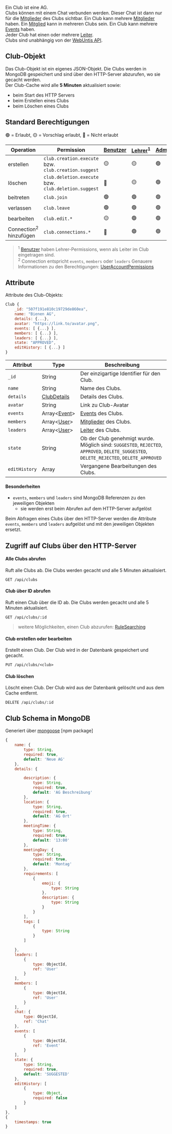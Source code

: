 Ein Club ist eine AG.\
Clubs können mit einem Chat verbunden werden. Dieser Chat ist dann nur für
die [Mitglieder](https://github.com/Academi-fy/backend/wiki/User) des Clubs sichtbar.
Ein Club kann mehrere [Mitglieder](https://github.com/Academi-fy/backend/wiki/User) haben.
Ein [Mitglied](https://github.com/Academi-fy/backend/wiki/User) kann in mehreren Clubs sein.
Ein Club kann mehrere [Events](https://github.com/Academi-fy/backend/wiki/Event) haben. \
Jeder Club hat einen oder mehrere [Leiter](https://github.com/Academi-fy/backend/wiki/User).\
Clubs sind unabhängig von
der [WebUntis API](https://help.untis.at/hc/de/articles/4886785534354-API-documentation-for-integration-partners).

## Club-Objekt

Das Club-Objekt ist ein eigenes JSON-Objekt. Die Clubs werden in MongoDB gespeichert und sind über den HTTP-Server
abzurufen, wo sie gecacht werden. \
Der Club-Cache wird alle **5 Minuten** aktualisiert sowie:
- beim Start des HTTP Servers
- beim Erstellen eines Clubs
- beim Löschen eines Clubs

## Standard Berechtigungen

🟢 = Erlaubt,
🟡 = Vorschlag erlaubt,
🔴 = Nicht erlaubt

| Operation                         | Permission                                           | [Benutzer](https://github.com/Academi-fy/backend/wiki/User) | [Lehrer](https://github.com/Academi-fy/backend/wiki/User)<sup>1</sup> | [Admin](https://github.com/Academi-fy/backend/wiki/User) |
|-----------------------------------|------------------------------------------------------|-------------------------------------------------------------|-----------------------------------------------------------------------|----------------------------------------------------------|
| erstellen                         | `club.creation.execute` bzw. `club.creation.suggest` | 🟡                                                          | 🟡                                                                    | 🟢                                                       |
| löschen                           | `club.deletion.execute` bzw. `club.deletion.suggest` | 🔴                                                          | 🟡                                                                    | 🟢                                                       |
| beitreten                         | `club.join`                                          | 🟢                                                          | 🟢                                                                    | 🟢                                                       |
| verlassen                         | `club.leave`                                         | 🟢                                                          | 🟢                                                                    | 🟢                                                       |
| bearbeiten                        | `club.edit.*`                                        | 🟡                                                          | 🟢                                                                    | 🟢                                                       |
| Connection<sup>2</sup> hinzufügen | `club.connections.*`                                 | 🔴                                                          | 🟢                                                                    | 🟢                                                       |
> <sup>1</sup> [Benutzer](https://github.com/Academi-fy/backend/wiki/User) haben Lehrer-Permissions, wenn als Leiter im Club eingetragen sind. \
> <sup>2</sup> Connection entspricht `events`, `members` oder `leaders`
> Genauere Informationen zu den Berechtigungen: [UserAccountPermissions](https://github.com/Academi-fy/backend/wiki/UserAccountPermissions)

## Attribute

Attribute des Club-Objekts:

```javascript
Club {
    _id: "507f191e810c19729de860ea",
    name: "Bienen AG",
    details: {...},
    avatar: "https://link.to/avatar.png",
    events: [ {...} ],
    members: [ {...} ],
    leaders: [ {...} ],
    state: "APPROVED",
    editHistory: [ {...} ]
}
```

| Attribut      | Type                                                                  | Beschreibung                                                                                                                             |
|---------------|-----------------------------------------------------------------------|------------------------------------------------------------------------------------------------------------------------------------------|
| `_id`         | String                                                                | Der einzigartige Identifier für den Club.                                                                                                |
| `name`        | String                                                                | Name des Clubs.                                                                                                                          |
| `details`     | [ClubDetails](https://github.com/Academi-fy/backend/wiki/ClubDetails) | Details des Clubs.                                                                                                                       |
| `avatar`      | String                                                                | Link zu Club-Avatar                                                                                                                      |
| `events`      | Array<[Event](https://github.com/Academi-fy/backend/wiki/Event)>      | [Events](https://github.com/Academi-fy/backend/wiki/Event) des Clubs.                                                                    |
| `members`     | Array<[User](https://github.com/Academi-fy/backend/wiki/User)>        | [Mitglieder](https://github.com/Academi-fy/backend/wiki/User) des Clubs.                                                                 |
| `leaders`     | Array<[User](https://github.com/Academi-fy/backend/wiki/User)>        | [Leiter](https://github.com/Academi-fy/backend/wiki/User) des Clubs.                                                                     |
| `state`       | String                                                                | Ob der Club genehmigt wurde. Möglich sind: `SUGGESTED`, `REJECTED`, `APPROVED`, `DELETE_SUGGESTED`, `DELETE_REJECTED`, `DELETE_APPROVED` |
| `editHistory` | Array<Club>                                                           | Vergangene Bearbeitungen des Clubs.                                                                                                      |

#### Besonderheiten

- `events`, `members` und `leaders` sind MongoDB Referenzen zu den jeweiligen Objekten
    - sie werden erst beim Abrufen auf dem HTTP-Server aufgelöst

Beim Abfragen eines Clubs über den HTTP-Server werden die Attribute `events`, `members` und `leaders` aufgelöst und mit
den jeweiligen Objekten ersetzt.

## Zugriff auf Clubs über den HTTP-Server

#### Alle Clubs abrufen

Ruft alle Clubs ab. Die Clubs werden gecacht und alle 5 Minuten aktualisiert.

``` http request
GET /api/clubs
```              

#### Club über ID abrufen

Ruft einen Club über die ID ab. Die Clubs werden gecacht und alle 5 Minuten aktualisiert.

``` http request
GET /api/clubs/:id
```

> weitere Möglichkeiten, einen Club abzurufen: [RuleSearching](https://github.com/Academi-fy/backend/wiki/RuleSearching)

#### Club erstellen oder bearbeiten

Erstellt einen Club. Der Club wird in der Datenbank gespeichert und gecacht.

``` http request
PUT /api/clubs/<club>
```

#### Club löschen

Löscht einen Club. Der Club wird aus der Datenbank gelöscht und aus dem Cache entfernt.

```http request
DELETE /api/clubs/:id
```

## Club Schema in MongoDB

Generiert über [mongoose](https://mongoosejs.com/docs/guide.html) [npm package]

```javascript
{
    name: {
        type: String,
        required: true,
        default: 'Neue AG'
    },
    details: {

        description: {
            type: String,
            required: true,
            default: 'AG Beschreibung'
        },
        location: {
            type: String,
            required: true,
            default: 'AG Ort'
        },
        meetingTime: {
            type: String,
            required: true,
            default: '13:00'
        },
        meetingDay: {
            type: String,
            required: true,
            default: 'Montag'
        },
        requirements: [
            {
                emoji: {
                    type: String
                },
                description: {
                    type: String
                }
            }
        ],
        tags: [
            {
                type: String
            }
        ]

    },
    leaders: [
        {
            type: ObjectId,
            ref: 'User'
        }
    ],
    members: [
        {
            type: ObjectId,
            ref: 'User'
        }
    ],
    chat: {
        type: ObjectId,
        ref: 'Chat'
    },
    events: [
        {
            type: ObjectId,
            ref: 'Event'
        }
    ],
    state: {
        type: String,
        required: true,
        default: 'SUGGESTED'
    },
    editHistory: [
        {
            type: Object,
            required: false
        }
    ]
},
{
    timestamps: true
}
```